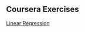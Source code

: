 ## Coursera Exercises

[Linear Regression](https://github.com/LeoZ123/Machine-Learning-Practice/tree/master/Coursera-Exercises/machine-learning-ex1)</br>
